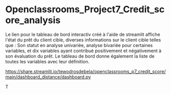 # Openclassrooms_Project7_Credit_score_analysis

Le lien pour le tableau de bord interactiv créé à l'aide de streamlit affiche l'état du prêt du client cible, 
diverses informations sur le client cible telles que : Son statut en analyse univariée, analyse bivariée pour certaines variables, et dix variables ayant contribué positivement et négativement à son évaluation du prêt. Le tableau de bord donne également la liste de toutes les variables avec leur définition.

https://share.streamlit.io/tewodrosdebela/openclassrooms_p7_credit_score/main/dashboard_distance/dashboard.py

T
